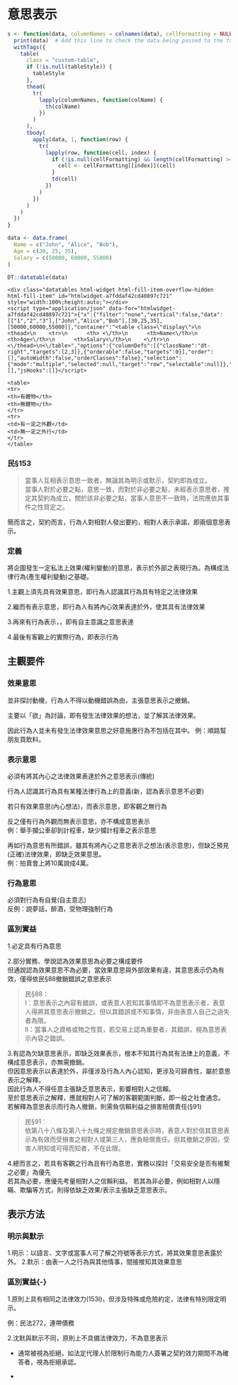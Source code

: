 
# 意思表示






```r
s <- function(data, columnNames = colnames(data), cellFormatting = NULL, tableStyle = NULL) {
  print(data)  # Add this line to check the data being passed to the function
  withTags({
    table(
      class = "custom-table", 
      if (!is.null(tableStyle)) {
        tableStyle
      },
      thead(
        tr(
          lapply(columnNames, function(colName) {
            th(colName)
          })
        )
      ),
      tbody(
        apply(data, 1, function(row) {
          tr(
            lapply(row, function(cell, index) {
              if (!is.null(cellFormatting) && length(cellFormatting) >= index) {
                cell <- cellFormatting[[index]](cell)
              }
              td(cell)
            })
          )
        })
      )
    )
  })
}
```




```r
data <- data.frame(
  Name = c("John", "Alice", "Bob"),
  Age = c(30, 25, 35),
  Salary = c(50000, 60000, 55000)
)

DT::datatable(data)
```


```{=html}
<div class="datatables html-widget html-fill-item-overflow-hidden html-fill-item" id="htmlwidget-a7fddaf42cd40897c721" style="width:100%;height:auto;"></div>
<script type="application/json" data-for="htmlwidget-a7fddaf42cd40897c721">{"x":{"filter":"none","vertical":false,"data":[["1","2","3"],["John","Alice","Bob"],[30,25,35],[50000,60000,55000]],"container":"<table class=\"display\">\n  <thead>\n    <tr>\n      <th> <\/th>\n      <th>Name<\/th>\n      <th>Age<\/th>\n      <th>Salary<\/th>\n    <\/tr>\n  <\/thead>\n<\/table>","options":{"columnDefs":[{"className":"dt-right","targets":[2,3]},{"orderable":false,"targets":0}],"order":[],"autoWidth":false,"orderClasses":false},"selection":{"mode":"multiple","selected":null,"target":"row","selectable":null}},"evals":[],"jsHooks":[]}</script>
```






```{=html}
<table>
<tr>
<th>有體物</th>
<th>無體物</th>
</tr>
<tr>
<td>有一定之外觀</td>
<td>無一定之外行</td>
</tr>
</table>
```



### 民§153

> 當事人互相表示意思一致者，無論其為明示或默示，契約即為成立。<br>
當事人對於必要之點，意思一致，而對於非必要之點，未經表示意思者，推定其契約為成立，關於該非必要之點，當事人意思不一致時，法院應依其事件之性質定之。

簡而言之，契約而言，行為人對相對人發出要約，相對人表示承諾，即兩個意思表示。


### 定義

將企圖發生一定私法上效果(權利變動)的意思，表示於外部之表現行為。為構成法律行為(產生權利變動)之基礎。

1.主觀上須先具有效果意思，即行為人認識其行為具有特定之法律效果

2.繼而有表示意思，即行為人有將內心效果表達於外，使其具有法律效果

3.再來有行為表示，，即有自主意識之意思表達

4.最後有客觀上的實際行為，即表示行為


## 主觀要件

### 效果意思

並非探討動機，行為人不得以動機錯誤為由，主張意思表示之撤銷。

主要以「欲」為討論，即有發生法律效果的想法，並了解其法律效果。

因此行為人並未有發生法律效果意思之好意施惠行為不包括在其中。
例：順路幫朋友買飲料。

### 表示意思

必須有將其內心之法律效果表達於外之意思表示(傳統)

行為人認識其行為具有某種法律行為上的意義(新，認為表示意思不必要)

若只有效果意思(內心想法)，而表示意思，即客觀之無行為

反之僅有行為外觀而無表示意思，亦不構成意思表示<br>
例：舉手攔公車卻到計程車，缺少攔計程車之表示意思

再如行為意思有所錯誤，雖其有將內心之意思表示之想法(表示意思)，但缺乏預見(正確)法律效果，即缺乏效果意思。<br>
例：拍賣會上將10萬說成4萬。


### 行為意思


必須對行為有自覺(自主意志)<br>
反例：說夢話，醉酒，受物理強制行為


### 區別實益

1.必定具有行為意思

2.部分實務、學說認為效果意思為必要之構成要件<br>
但通說認為效果意思不為必要，當效果意思與外部效果有違，其意思表示仍為有效，僅得依民§88撤銷錯誤之意思表示

>民§88：<br>
I：意思表示之內容有錯誤，或表意人若知其事情即不為意思表示者，表意人得將其意思表示撤銷之。但以其錯誤或不知事情，非由表意人自己之過失者為限。<br>
II：當事人之資格或物之性質，若交易上認為重要者，其錯誤，視為意思表示內容之錯誤。

3.有認為欠缺意思表示，即缺乏效果表示，根本不知其行為具有法律上的意義，不構成意思表示，亦無需撤銷。<br>
但因意思表示以表達於外，非僅涉及行為人內心認知，更涉及可歸責性，屬於意思表示之解釋。<br>
因此行為人不得任意主張缺乏意思表示，影響相對人之信賴。<br>
至於意思表示之解釋，應就相對人可了解的客觀範圍判斷，即一般之社會通念。<br>
若解釋為意思表示而行為人撤銷，則需負信賴利益之損害賠償責任(§91)

>民§91：<br>
依第八十八條及第八十九條之規定撤銷意思表示時，表意人對於信其意思表示為有效而受損害之相對人或第三人，應負賠償責任。但其撤銷之原因，受害人明知或可得而知者，不在此限。

4.總而言之，若具有客觀之行為且有行為意思，實務以探討「交易安全是否有維繫之必要」為優先<br>
若其為必要，應優先考量相對人之信賴利益。
若其為非必要，例如相對人以隱瞞、欺騙等方式，則得依缺乏效果/表示主張缺乏意思表示。<br>


## 表示方法

### 明示與默示

1.明示：以語言、文字或當事人可了解之符號等表示方式，將其效果意思表露於外。
2.默示：由表一人之行為與其他情事，間接推知其效果意思

### 區別實益{-}

1.原則上具有相同之法律效力(153I)，但涉及特殊或危險約定，法律有特別限定明示。

例：民法272，連帶債務

2.沈默與默示不同，原則上不具備法律效力，不為意思表示

- 通常被視為拒絕，如法定代理人於限制行為能力人簽署之契約效力期間不為確答者，視為拒絕承認。

- 







